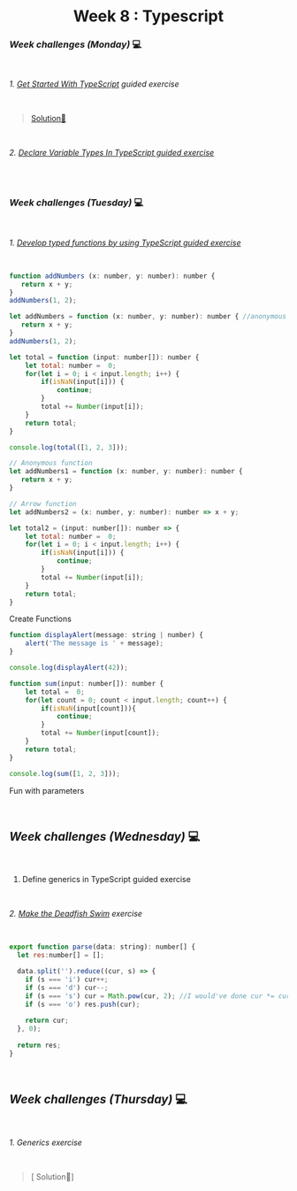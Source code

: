 <h1 align="center">Week 8 : Typescript</h1>

### _Week challenges (Monday)_ 💻

<br>

_1. [Get Started With TypeScript](https://docs.microsoft.com/en-us/learn/modules/typescript-get-started/) guided exercise_

<br>

  >[ Solution📝](https://github.com/21atalia/core-code-from-scratch-readme/tree/main/examples/TypeScriptGuide/Get_Started_With_TypeScript)
  
  <br>
  
_2. [Declare Variable Types In TypeScript guided exercise](https://docs.microsoft.com/en-us/learn/modules/typescript-declare-variable-types/)_

<br>

<br>

### _Week challenges (Tuesday)_ 💻

<br>

_1. [Develop typed functions by using TypeScript guided exercise](https://docs.microsoft.com/en-us/learn/modules/typescript-develop-typed-functions/)_

<br>

```js
function addNumbers (x: number, y: number): number {
   return x + y;
}
addNumbers(1, 2);

let addNumbers = function (x: number, y: number): number { //anonymous functions
   return x + y;
}
addNumbers(1, 2);

let total = function (input: number[]): number {
    let total: number =  0;
    for(let i = 0; i < input.length; i++) {
        if(isNaN(input[i])) {
            continue;
        }
        total += Number(input[i]);
    }
    return total;
}

console.log(total([1, 2, 3]));

// Anonymous function
let addNumbers1 = function (x: number, y: number): number {
   return x + y;
}

// Arrow function
let addNumbers2 = (x: number, y: number): number => x + y;

let total2 = (input: number[]): number => {
    let total: number =  0;
    for(let i = 0; i < input.length; i++) {
        if(isNaN(input[i])) {
            continue;
        }
        total += Number(input[i]);
    }
    return total;
}
```

Create Functions

```js
function displayAlert(message: string | number) {
    alert('The message is ' + message);
}

console.log(displayAlert(42));

function sum(input: number[]): number {
    let total =  0;
    for(let count = 0; count < input.length; count++) {
        if(isNaN(input[count])){
            continue;
        }
        total += Number(input[count]);
    }
    return total;
}

console.log(sum([1, 2, 3]));
```

Fun with parameters

<br>

## _Week challenges (Wednesday)_ 💻

<br>

1. Define generics in TypeScript guided exercise

<br>

_2. [Make the Deadfish Swim](https://www.codewars.com/kata/51e0007c1f9378fa810002a9/train/typescript) exercise_

<br>

```js
export function parse(data: string): number[] {
  let res:number[] = [];

  data.split('').reduce((cur, s) => {
    if (s === 'i') cur++;
    if (s === 'd') cur--;
    if (s === 's') cur = Math.pow(cur, 2); //I would've done cur *= cur;
    if (s === 'o') res.push(cur);
    
    return cur;
  }, 0);
  
  return res;
}
```
<br>

## _Week challenges (Thursday)_ 💻

<br>

_1. Generics exercise_

<br>

 >[ Solution📝]











